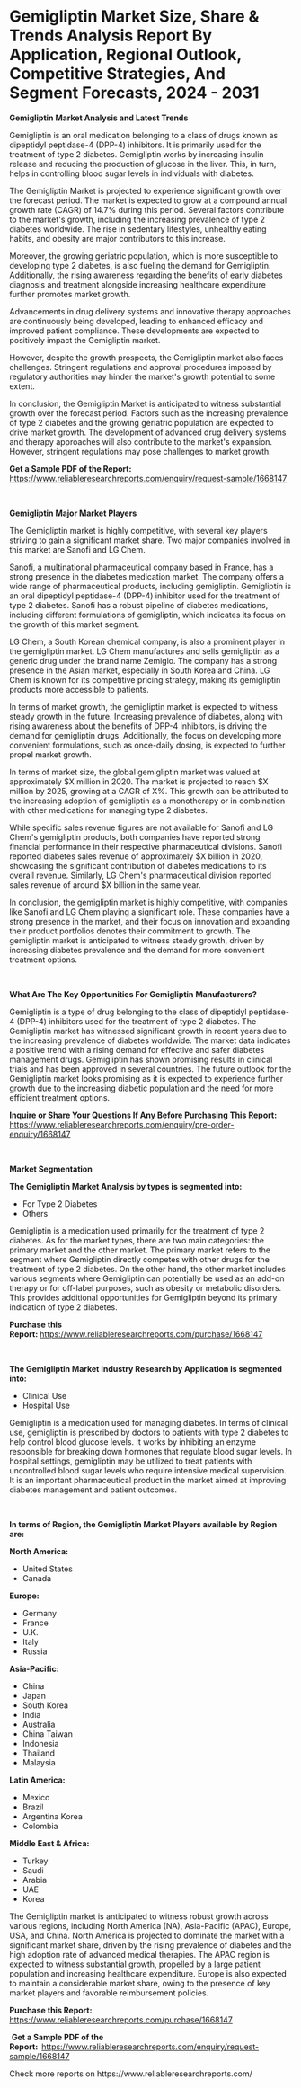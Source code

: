 <p><h1>Gemigliptin Market Size, Share & Trends Analysis Report By Application, Regional Outlook, Competitive Strategies, And Segment Forecasts, 2024 - 2031</h1></p><p><strong>Gemigliptin Market Analysis and Latest Trends</strong></p>
<p><p>Gemigliptin is an oral medication belonging to a class of drugs known as dipeptidyl peptidase-4 (DPP-4) inhibitors. It is primarily used for the treatment of type 2 diabetes. Gemigliptin works by increasing insulin release and reducing the production of glucose in the liver. This, in turn, helps in controlling blood sugar levels in individuals with diabetes.</p><p>The Gemigliptin Market is projected to experience significant growth over the forecast period. The market is expected to grow at a compound annual growth rate (CAGR) of 14.7% during this period. Several factors contribute to the market's growth, including the increasing prevalence of type 2 diabetes worldwide. The rise in sedentary lifestyles, unhealthy eating habits, and obesity are major contributors to this increase.</p><p>Moreover, the growing geriatric population, which is more susceptible to developing type 2 diabetes, is also fueling the demand for Gemigliptin. Additionally, the rising awareness regarding the benefits of early diabetes diagnosis and treatment alongside increasing healthcare expenditure further promotes market growth.</p><p>Advancements in drug delivery systems and innovative therapy approaches are continuously being developed, leading to enhanced efficacy and improved patient compliance. These developments are expected to positively impact the Gemigliptin market.</p><p>However, despite the growth prospects, the Gemigliptin market also faces challenges. Stringent regulations and approval procedures imposed by regulatory authorities may hinder the market's growth potential to some extent.</p><p>In conclusion, the Gemigliptin Market is anticipated to witness substantial growth over the forecast period. Factors such as the increasing prevalence of type 2 diabetes and the growing geriatric population are expected to drive market growth. The development of advanced drug delivery systems and therapy approaches will also contribute to the market's expansion. However, stringent regulations may pose challenges to market growth.</p></p>
<p><strong>Get a Sample PDF of the Report:&nbsp;</strong> <a href="https://www.reliableresearchreports.com/enquiry/request-sample/1668147">https://www.reliableresearchreports.com/enquiry/request-sample/1668147</a></p>
<p>&nbsp;</p>
<p><strong>Gemigliptin Major Market Players</strong></p>
<p><p>The Gemigliptin market is highly competitive, with several key players striving to gain a significant market share. Two major companies involved in this market are Sanofi and LG Chem.</p><p>Sanofi, a multinational pharmaceutical company based in France, has a strong presence in the diabetes medication market. The company offers a wide range of pharmaceutical products, including gemigliptin. Gemigliptin is an oral dipeptidyl peptidase-4 (DPP-4) inhibitor used for the treatment of type 2 diabetes. Sanofi has a robust pipeline of diabetes medications, including different formulations of gemigliptin, which indicates its focus on the growth of this market segment.</p><p>LG Chem, a South Korean chemical company, is also a prominent player in the gemigliptin market. LG Chem manufactures and sells gemigliptin as a generic drug under the brand name Zemiglo. The company has a strong presence in the Asian market, especially in South Korea and China. LG Chem is known for its competitive pricing strategy, making its gemigliptin products more accessible to patients.</p><p>In terms of market growth, the gemigliptin market is expected to witness steady growth in the future. Increasing prevalence of diabetes, along with rising awareness about the benefits of DPP-4 inhibitors, is driving the demand for gemigliptin drugs. Additionally, the focus on developing more convenient formulations, such as once-daily dosing, is expected to further propel market growth.</p><p>In terms of market size, the global gemigliptin market was valued at approximately $X million in 2020. The market is projected to reach $X million by 2025, growing at a CAGR of X%. This growth can be attributed to the increasing adoption of gemigliptin as a monotherapy or in combination with other medications for managing type 2 diabetes.</p><p>While specific sales revenue figures are not available for Sanofi and LG Chem's gemigliptin products, both companies have reported strong financial performance in their respective pharmaceutical divisions. Sanofi reported diabetes sales revenue of approximately $X billion in 2020, showcasing the significant contribution of diabetes medications to its overall revenue. Similarly, LG Chem's pharmaceutical division reported sales revenue of around $X billion in the same year.</p><p>In conclusion, the gemigliptin market is highly competitive, with companies like Sanofi and LG Chem playing a significant role. These companies have a strong presence in the market, and their focus on innovation and expanding their product portfolios denotes their commitment to growth. The gemigliptin market is anticipated to witness steady growth, driven by increasing diabetes prevalence and the demand for more convenient treatment options.</p></p>
<p>&nbsp;</p>
<p><strong>What Are The Key Opportunities For Gemigliptin Manufacturers?</strong></p>
<p><p>Gemigliptin is a type of drug belonging to the class of dipeptidyl peptidase-4 (DPP-4) inhibitors used for the treatment of type 2 diabetes. The Gemigliptin market has witnessed significant growth in recent years due to the increasing prevalence of diabetes worldwide. The market data indicates a positive trend with a rising demand for effective and safer diabetes management drugs. Gemigliptin has shown promising results in clinical trials and has been approved in several countries. The future outlook for the Gemigliptin market looks promising as it is expected to experience further growth due to the increasing diabetic population and the need for more efficient treatment options.</p></p>
<p><strong>Inquire or Share Your Questions If Any Before Purchasing This Report:</strong> <a href="https://www.reliableresearchreports.com/enquiry/pre-order-enquiry/1668147">https://www.reliableresearchreports.com/enquiry/pre-order-enquiry/1668147</a></p>
<p>&nbsp;</p>
<p><strong>Market Segmentation</strong></p>
<p><strong>The Gemigliptin Market Analysis by types is segmented into:</strong></p>
<p><ul><li>For Type 2 Diabetes</li><li>Others</li></ul></p>
<p><p>Gemigliptin is a medication used primarily for the treatment of type 2 diabetes. As for the market types, there are two main categories: the primary market and the other market. The primary market refers to the segment where Gemigliptin directly competes with other drugs for the treatment of type 2 diabetes. On the other hand, the other market includes various segments where Gemigliptin can potentially be used as an add-on therapy or for off-label purposes, such as obesity or metabolic disorders. This provides additional opportunities for Gemigliptin beyond its primary indication of type 2 diabetes.</p></p>
<p><strong>Purchase this Report:&nbsp;</strong><a href="https://www.reliableresearchreports.com/purchase/1668147">https://www.reliableresearchreports.com/purchase/1668147</a></p>
<p>&nbsp;</p>
<p><strong>The Gemigliptin Market Industry Research by Application is segmented into:</strong></p>
<p><ul><li>Clinical Use</li><li>Hospital Use</li></ul></p>
<p><p>Gemigliptin is a medication used for managing diabetes. In terms of clinical use, gemigliptin is prescribed by doctors to patients with type 2 diabetes to help control blood glucose levels. It works by inhibiting an enzyme responsible for breaking down hormones that regulate blood sugar levels. In hospital settings, gemigliptin may be utilized to treat patients with uncontrolled blood sugar levels who require intensive medical supervision. It is an important pharmaceutical product in the market aimed at improving diabetes management and patient outcomes.</p></p>
<p>&nbsp;</p>
<p><strong>In terms of Region, the Gemigliptin Market Players available by Region are:</strong></p>
<p>
    <p> <strong> North America: </strong>
        <ul>
            <li>United States</li>
            <li>Canada</li>
        </ul>
        </p> 
    <p> <strong> Europe: </strong>
        <ul>
            <li>Germany</li>
            <li>France</li>
            <li>U.K.</li>
            <li>Italy</li>
            <li>Russia</li>
        </ul>
        </p> 
    <p> <strong> Asia-Pacific: </strong>
        <ul>
            <li>China</li>
            <li>Japan</li>
            <li>South Korea</li>
            <li>India</li>
            <li>Australia</li>
            <li>China Taiwan</li>
            <li>Indonesia</li>
            <li>Thailand</li>
            <li>Malaysia</li>
        </ul>
        </p> 
    <p> <strong> Latin America: </strong>
        <ul>
            <li>Mexico</li>
            <li>Brazil</li>
            <li>Argentina Korea</li>
            <li>Colombia</li>
        </ul>
        </p> 
    <p> <strong> Middle East & Africa: </strong>
        <ul>
            <li>Turkey</li>
            <li>Saudi</li>
            <li>Arabia</li>
            <li>UAE</li>
            <li>Korea</li>
        </ul>
    </p>
    </p>
<p><p>The Gemigliptin market is anticipated to witness robust growth across various regions, including North America (NA), Asia-Pacific (APAC), Europe, USA, and China. North America is projected to dominate the market with a significant market share, driven by the rising prevalence of diabetes and the high adoption rate of advanced medical therapies. The APAC region is expected to witness substantial growth, propelled by a large patient population and increasing healthcare expenditure. Europe is also expected to maintain a considerable market share, owing to the presence of key market players and favorable reimbursement policies.</p></p>
<p><strong>Purchase this Report: </strong><a href="https://www.reliableresearchreports.com/purchase/1668147">https://www.reliableresearchreports.com/purchase/1668147</a></p>
<p>&nbsp;<strong>Get a Sample PDF of the Report:&nbsp;&nbsp;</strong><a href="https://www.reliableresearchreports.com/enquiry/request-sample/1668147">https://www.reliableresearchreports.com/enquiry/request-sample/1668147</a></p>
<p><strong></strong></p>
<p>Check more reports on https://www.reliableresearchreports.com/</p>